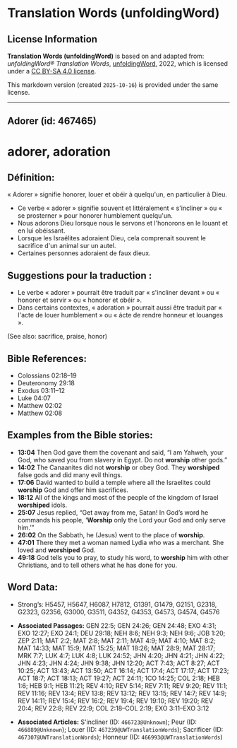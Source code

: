 # Translation Words (unfoldingWord)

## License Information

**Translation Words (unfoldingWord)** is based on and adapted from: _unfoldingWord® Translation Words_, [unfoldingWord](https://unfoldingword.org/utw), 2022, which is licensed under a [CC BY-SA 4.0 license](https://creativecommons.org/licenses/by-sa/4.0/legalcode.en).

This markdown version (created `2025-10-16`) is provided under the same license.



--------------------------------

## Adorer (id: 467465)

adorer, adoration
=================

Définition:
-----------

« Adorer » signifie honorer, louer et obéir à quelqu'un, en particulier à Dieu.

* Ce verbe « adorer » signifie souvent et littéralement « s'incliner » ou « se prosterner » pour honorer humblement quelqu'un.
* Nous adorons Dieu lorsque nous le servons et l'honorons en le louant et en lui obéissant.
* Lorsque les Israélites adoraient Dieu, cela comprenait souvent le sacrifice d'un animal sur un autel.
* Certaines personnes adoraient de faux dieux.

Suggestions pour la traduction :
--------------------------------

* Le verbe « adorer » pourrait être traduit par « s'incliner devant » ou « honorer et servir » ou « honorer et obéir ».
* Dans certains contextes, « adoration » pourrait aussi être traduit par « l'acte de louer humblement » ou « ácte de rendre honneur et louanges ».

(See also: sacrifice, praise, honor)

Bible References:
-----------------

* Colossians 02:18–19
* Deuteronomy 29:18
* Exodus 03:11–12
* Luke 04:07
* Matthew 02:02
* Matthew 02:08

Examples from the Bible stories:
--------------------------------

* **13:04** Then God gave them the covenant and said, “I am Yahweh, your God, who saved you from slavery in Egypt. Do not **worship** other gods.”
* **14:02** The Canaanites did not **worship** or obey God. They **worshiped** false gods and did many evil things.
* **17:06** David wanted to build a temple where all the Israelites could **worship** God and offer him sacrifices.
* **18:12** All of the kings and most of the people of the kingdom of Israel **worshiped** idols.
* **25:07** Jesus replied, “Get away from me, Satan! In God’s word he commands his people, ‘**Worship** only the Lord your God and only serve him.’”
* **26:02** On the Sabbath, he (Jesus) went to the place of **worship**.
* **47:01** There they met a woman named Lydia who was a merchant. She loved and **worshiped** God.
* **49:18** God tells you to pray, to study his word, to **worship** him with other Christians, and to tell others what he has done for you.

Word Data:
----------

* Strong’s: H5457, H5647, H6087, H7812, G1391, G1479, G2151, G2318, G2323, G2356, G3000, G3511, G4352, G4353, G4573, G4574, G4576

* **Associated Passages:** GEN 22:5; GEN 24:26; GEN 24:48; EXO 4:31; EXO 12:27; EXO 24:1; DEU 29:18; NEH 8:6; NEH 9:3; NEH 9:6; JOB 1:20; ZEP 2:11; MAT 2:2; MAT 2:8; MAT 2:11; MAT 4:9; MAT 4:10; MAT 8:2; MAT 14:33; MAT 15:9; MAT 15:25; MAT 18:26; MAT 28:9; MAT 28:17; MRK 7:7; LUK 4:7; LUK 4:8; LUK 24:52; JHN 4:20; JHN 4:21; JHN 4:22; JHN 4:23; JHN 4:24; JHN 9:38; JHN 12:20; ACT 7:43; ACT 8:27; ACT 10:25; ACT 13:43; ACT 13:50; ACT 16:14; ACT 17:4; ACT 17:17; ACT 17:23; ACT 18:7; ACT 18:13; ACT 19:27; ACT 24:11; 1CO 14:25; COL 2:18; HEB 1:6; HEB 9:1; HEB 11:21; REV 4:10; REV 5:14; REV 7:11; REV 9:20; REV 11:1; REV 11:16; REV 13:4; REV 13:8; REV 13:12; REV 13:15; REV 14:7; REV 14:9; REV 14:11; REV 15:4; REV 16:2; REV 19:4; REV 19:10; REV 19:20; REV 20:4; REV 22:8; REV 22:9; COL 2:18–COL 2:19; EXO 3:11–EXO 3:12
* **Associated Articles:** S'incliner (ID: `466723@Unknown`); Peur (ID: `466889@Unknown`); Louer (ID: `467239@UWTranslationWords`); Sacrificer (ID: `467307@UWTranslationWords`); Honneur (ID: `466993@UWTranslationWords`)


